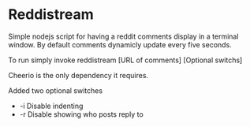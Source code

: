 Reddistream
=============

Simple nodejs script for having a reddit comments display in a terminal window.
By default comments dynamicly update every five seconds.

To run simply invoke reddistream [URL of comments] [Optional switchs]

Cheerio is the only dependency it requires.

Added two optional switches
* -i Disable indenting
* -r Disable showing who posts reply to

